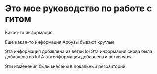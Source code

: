 # Это мое руководство по работе с гитом

Какая-то информация

Еще какая-то информация Арбузы бывают круглые

Эта информация добавлена из ветки lol
Эта информация снова была добавлена из lol
А эта информация добавлена и ветки wow

Эти изменения были внесены в локальный репозиторий.